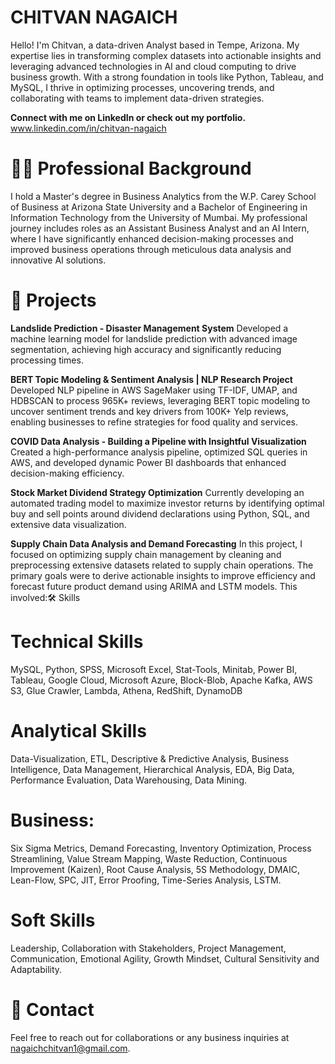 # CHITVAN NAGAICH
Hello! I'm Chitvan, a data-driven Analyst based in Tempe, Arizona. My expertise lies in transforming complex datasets into actionable insights and leveraging advanced technologies in AI and cloud computing to drive business growth. With a strong foundation in tools like Python, Tableau, and MySQL, I thrive in optimizing processes, uncovering trends, and collaborating with teams to implement data-driven strategies.

**Connect with me on LinkedIn or check out my portfolio.**
www.linkedin.com/in/chitvan-nagaich

# 👨‍💻 Professional Background
I hold a Master's degree in Business Analytics from the W.P. Carey School of Business at Arizona State University and a Bachelor of Engineering in Information Technology from the University of Mumbai. My professional journey includes roles as an Assistant Business Analyst and an AI Intern, where I have significantly enhanced decision-making processes and improved business operations through meticulous data analysis and innovative AI solutions.

# 🚀 Projects
**Landslide Prediction - Disaster Management System**
Developed a machine learning model for landslide prediction with advanced image segmentation, achieving high accuracy and significantly reducing processing times.

**BERT Topic Modeling & Sentiment Analysis | NLP Research Project** 
Developed NLP pipeline in AWS SageMaker using TF-IDF, UMAP, and HDBSCAN to process 965K+ reviews, leveraging BERT topic modeling 
to uncover sentiment trends and key drivers from 100K+ Yelp reviews, enabling businesses to refine strategies for food quality and services. 

**COVID Data Analysis - Building a Pipeline with Insightful Visualization**
Created a high-performance analysis pipeline, optimized SQL queries in AWS, and developed dynamic Power BI dashboards that enhanced decision-making efficiency.

**Stock Market Dividend Strategy Optimization**
Currently developing an automated trading model to maximize investor returns by identifying optimal buy and sell points around dividend declarations using Python, SQL, and extensive data visualization.

**Supply Chain Data Analysis and Demand Forecasting**
In this project, I focused on optimizing supply chain management by cleaning and preprocessing extensive datasets related to supply chain operations. The primary goals were to derive actionable insights to improve efficiency and forecast future product demand using ARIMA and LSTM models. This involved:🛠 Skills

# Technical Skills
MySQL, Python, SPSS, Microsoft Excel, Stat-Tools, Minitab, Power BI, Tableau, Google Cloud, 
Microsoft Azure, Block-Blob, Apache Kafka, AWS S3, Glue Crawler, Lambda, Athena, RedShift, DynamoDB 
# Analytical Skills
Data-Visualization, ETL, Descriptive & Predictive Analysis, Business Intelligence, Data 
Management, Hierarchical Analysis, EDA, Big Data, Performance Evaluation, Data Warehousing, Data Mining.
# Business:
Six Sigma Metrics, Demand Forecasting, Inventory Optimization, Process Streamlining, Value 
Stream Mapping, Waste Reduction, Continuous Improvement (Kaizen), Root Cause Analysis, 5S Methodology, 
DMAIC, Lean-Flow, SPC, JIT, Error Proofing, Time-Series Analysis, LSTM.
# Soft Skills
Leadership, Collaboration with Stakeholders, Project Management, Communication, Emotional 
Agility, Growth Mindset, Cultural Sensitivity and Adaptability.

# 📧 Contact
Feel free to reach out for collaborations or any business inquiries at nagaichchitvan1@gmail.com.

